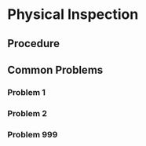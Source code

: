 # Physical Inspection

## Procedure

## Common Problems

### Problem 1 

### Problem 2 

### Problem 999






